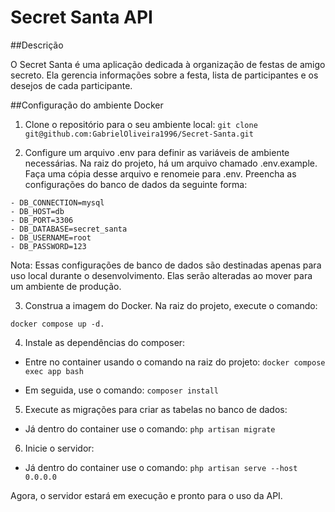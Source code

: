 # Secret Santa API

##Descrição

O Secret Santa é uma aplicação dedicada à organização de festas de amigo secreto. Ela gerencia informações sobre a festa, lista de participantes e os desejos de cada participante.

##Configuração do ambiente Docker

1. Clone o repositório para o seu ambiente local: 
```git clone git@github.com:GabrielOliveira1996/Secret-Santa.git```

2. Configure um arquivo .env para definir as variáveis de ambiente necessárias. Na raiz do projeto, há um arquivo chamado .env.example. Faça uma cópia desse arquivo e renomeie para .env. Preencha as configurações do banco de dados da seguinte forma:
```
- DB_CONNECTION=mysql
- DB_HOST=db
- DB_PORT=3306
- DB_DATABASE=secret_santa
- DB_USERNAME=root
- DB_PASSWORD=123
```
Nota: Essas configurações de banco de dados são destinadas apenas para uso local durante o desenvolvimento. Elas serão alteradas ao mover para um ambiente de produção.

3. Construa a imagem do Docker. Na raiz do projeto, execute o comando:

```docker compose up -d.```

4. Instale as dependências do composer:

- Entre no container usando o comando na raiz do projeto:
```docker compose exec app bash```

- Em seguida, use o comando: 
```composer install```

5. Execute as migrações para criar as tabelas no banco de dados:

- Já dentro do container use o comando: 
```php artisan migrate```

6. Inicie o servidor:

- Já dentro do container use o comando: 
```php artisan serve --host 0.0.0.0```

Agora, o servidor estará em execução e pronto para o uso da API.
